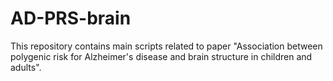 # AD-PRS-brain
This repository contains main scripts related to paper "Association between polygenic risk for Alzheimer's disease and brain structure in children and adults".
